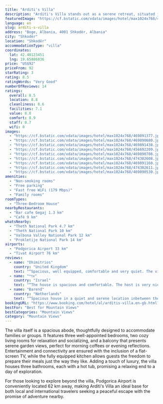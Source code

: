 ```yaml
---
title: "Arditi's Villa"
description: "Arditi's Villa stands out as a serene retreat, situated just 28 km away from the breathtaking Theth National Park, offering guests a blend of comfort and convenience with its complimentary WiFi and ample private parking."
featuredImage: "https://cf.bstatic.com/xdata/images/hotel/max1024x768/469891377.jpg?k=7cca7aea9591a88b40c9a22cfe526b5e9b51a64f6da622c9de360c5a4a0b7d53&o=&hp=1"
language: en
slug: arditi-s-villa
address: "Boge, Albania, 4001 Shkodër, Albania"
city: "Shkodër"
location: "Shkodër"
accommodationType: "villa"
coordinates:
  lat: 42.40123451
  lng: 19.65886836
price: "US$92"
priceFrom: 92
starRating: 3
rating: 8.5
ratingWords: "Very Good"
numberOfReviews: 14
ratings:
  overall: 8.5
  location: 8.8
  cleanliness: 8.6
  facilities: 7.1
  value: 8.8
  comfort: 8.9
  staff: 8.7
  wifi: 0
images:
  - "https://cf.bstatic.com/xdata/images/hotel/max1024x768/469891377.jpg?k=7cca7aea9591a88b40c9a22cfe526b5e9b51a64f6da622c9de360c5a4a0b7d53&o=&hp=1"
  - "https://cf.bstatic.com/xdata/images/hotel/max1024x768/469890680.jpg?k=48664605b38f56cda8a5c39336c5b7b1f374170479d711665c56b3f907c9b262&o=&hp=1"
  - "https://cf.bstatic.com/xdata/images/hotel/max1024x768/469891438.jpg?k=d16d5e966381ed7385796f90bcecc9502fafccfd0ba2f13889481bf5dcf6bab4&o=&hp=1"
  - "https://cf.bstatic.com/xdata/images/hotel/max1024x768/456692209.jpg?k=cec7f9df6f87ac92af7cbad1de361bda15ed33349a222ad8a9db50356937ad55&o=&hp=1"
  - "https://cf.bstatic.com/xdata/images/hotel/max1024x768/469890786.jpg?k=6be9dabfc55bfa812c484be15834b281f4f6d2165a4eaf982946d699afab4663&o=&hp=1"
  - "https://cf.bstatic.com/xdata/images/hotel/max1024x768/474302608.jpg?k=57cdc74f36bf0e9113cb95478992f18d8e584dba0ebc6c23216eaf8eeda6f83b&o=&hp=1"
  - "https://cf.bstatic.com/xdata/images/hotel/max1024x768/469891160.jpg?k=3fd41732fda85a5d8757ff7ee2ffb8d2d91ebf9c9f695a0e3904a4318ca347c6&o=&hp=1"
  - "https://cf.bstatic.com/xdata/images/hotel/max1024x768/474302611.jpg?k=e239c6fcf2a8dd92b43c5fe48279f2ddf570aa967a1f229c6b076f5992d4d16a&o=&hp=1"
  - "https://cf.bstatic.com/xdata/images/hotel/max1024x768/469890530.jpg?k=dee79b796a37f0caeb7433cd76dbd1191c2f97baa7cbd5a4439f59e399eb02ef&o=&hp=1"
amenities:
  - "Non-smoking rooms"
  - "Free parking"
  - "Fast free WiFi (179 Mbps)"
  - "Family rooms"
roomTypes:
  - "Three-Bedroom House"
nearbyRestaurants:
  - "Bar cafe Gegaj 1.3 km"
  - "Café 9 km"
whatsNearby:
  - "Theth National Park 4.7 km"
  - "Theth National Park 10 km"
  - "Valbona Valley National Park 12 km"
  - "Prokletije National Park 14 km"
airports:
  - "Podgorica Airport 33 km"
  - "Tivat Airport 76 km"
reviews:
  - name: "Dhimitrios"
    country: "United Kingdom"
    text: "“Spacious, well equipped, comfortable and very quiet. The views from the balcony were breathtaking. Recommended.”"
  - name: "אורי"
    country: "Israel"
    text: "“The house is spacious and comfortable. The host is very nice, he helped us with everything we needed. The view is spectacular!”"
  - name: "Barend"
    country: "Netherlands"
    text: "“Spacious house in a quiet and serene location inbetween the mountains with a few restaurants in walking distance. Clean, comfortable and hostet by a friendly family.”"
bookingURL: "https://www.booking.com/hotel/al/arditis-villa.en-gb.html?aid=8035640"
bestFor: "Best for Mountain Views"
bestCategories: "Mountain Views"
category: "Mountain Views"
---
```


The villa itself is a spacious abode, thoughtfully designed to accommodate families or groups. It features three well-appointed bedrooms, two cozy living rooms for relaxation and socializing, and a balcony that presents serene garden views, perfect for morning coffees or evening reflections. Entertainment and connectivity are ensured with the inclusion of a flat-screen TV, while the fully equipped kitchen allows guests the freedom to prepare their meals just the way they like. Adding a touch of luxury, the villa houses three bathrooms, each with a hot tub, promising a relaxing end to a day of exploration.

For those looking to explore beyond the villa, Podgorica Airport is conveniently located 62 km away, making Arditi's Villa an ideal base for both local and international travelers seeking a peaceful escape with the promise of adventure nearby.